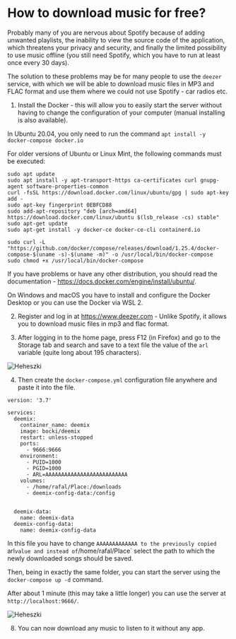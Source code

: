 # How to download music for free?

Probably many of you are nervous about Spotify because of adding unwanted playlists, the inability to view the source code of the application, which threatens your privacy and security, and finally the limited possibility to use music offline (you still need Spotify, which you have to run at least once every 30 days).

The solution to these problems may be for many people to use the `deezer` service, with which we will be able to download music files in MP3 and FLAC format and use them where we could not use Spotify - car radios etc.

1. Install the Docker - this will allow you to easily start the server without having to change the configuration of your computer (manual installing is also available).

In Ubuntu 20.04, you only need to run the command `apt install -y docker-compose docker.io`

For older versions of Ubuntu or Linux Mint, the following commands must be executed:
```
sudo apt update
sudo apt install -y apt-transport-https ca-certificates curl gnupg-agent software-properties-common
curl -fsSL https://download.docker.com/linux/ubuntu/gpg | sudo apt-key add -
sudo apt-key fingerprint 0EBFCD88
sudo add-apt-repository "deb [arch=amd64] https://download.docker.com/linux/ubuntu $(lsb_release -cs) stable"
sudo apt-get update
sudo apt-get install -y docker-ce docker-ce-cli containerd.io

sudo curl -L "https://github.com/docker/compose/releases/download/1.25.4/docker-compose-$(uname -s)-$(uname -m)" -o /usr/local/bin/docker-compose
sudo chmod +x /usr/local/bin/docker-compose
```

If you have problems or have any other distribution, you should read the documentation - https://docs.docker.com/engine/install/ubuntu/.

On Windows and macOS you have to install and configure the Docker Desktop or you can use the Docker via WSL 2.


2) Register and log in at https://www.deezer.com - Unlike Spotify, it allows you to download music files in mp3 and flac format.

3) After logging in to the home page, press F12 (in Firefox) and go to the Storage tab and search and save to a text file the value of the `arl` variable (quite long about 195 characters).

![Heheszki](https://user-images.githubusercontent.com/41945903/83638574-a5ec3c00-a5a9-11ea-8002-2ff6f295842c.png)

4. Then create the `docker-compose.yml` configuration file anywhere and paste it into the file.

```
version: '3.7'

services:
  deemix:
    container_name: deemix
    image: bocki/deemix
    restart: unless-stopped
    ports:
      - 9666:9666
    environment:
      - PUID=1000
      - PGID=1000
      - ARL=AAAAAAAAAAAAAAAAAAAAAAAAAA
    volumes:
      - /home/rafal/Place:/downloads
      - deemix-config-data:/config


  deemix-data:
    name: deemix-data
  deemix-config-data:
    name: deemix-config-data
```

In this file you have to change `AAAAAAAAAAAAA to the previously copied `arl` value and instead of `/home/rafal/Place` select the path to which the newly downloaded songs should be saved.

Then, being in exactly the same folder, you can start the server using the `docker-compose up -d` command.

After about 1 minute (this may take a little longer) you can use the server at `http://localhost:9666/`.

![Heheszki](https://user-images.githubusercontent.com/41945903/83638000-c36cd600-a5a8-11ea-92a2-b7c1249af4c4.png)

8. You can now download any music to listen to it without any app.
